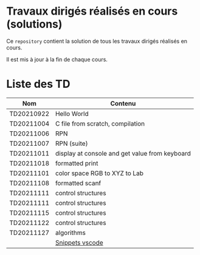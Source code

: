 # Travaux dirigés réalisés en cours (solutions)

Ce `repository` contient la solution de tous les travaux dirigés réalisés en cours.

Il est mis à jour à la fin de chaque cours.

# Liste des TD

| Nom | Contenu |
|---|---|
|TD20210922| Hello World |
|TD20211004| C file from scratch, compilation |
|TD20211006| RPN |
|TD20211007| RPN (suite) |
|TD20211011| display at console and get value from keyboard	|
|TD20211018| formatted print |
|TD20211101| color space RGB to XYZ to Lab |
|TD20211108| formatted scanf |
|TD20211111| control structures |
|TD20211111| control structures |
|TD20211115| control structures |
|TD20211122| control structures |
|TD20211127| algorithms |
|| [Snippets vscode](https://code.visualstudio.com/docs/editor/userdefinedsnippets)|
